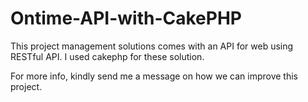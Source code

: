 Ontime-API-with-CakePHP
=======================

This project management solutions comes with an API for web using RESTful API. I used cakephp for these solution.

For more info, kindly send me a message on how we can improve this project.
